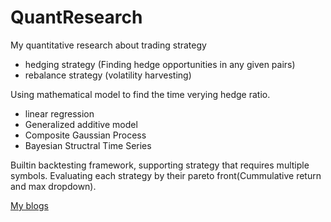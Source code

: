 # QuantResearch

My quantitative research about trading strategy
 - hedging strategy (Finding hedge opportunities in any given pairs)
 - rebalance strategy (volatility harvesting)
   
Using mathematical model to find the time verying hedge ratio.
  - linear regression
  - Generalized additive model
  - Composite Gaussian Process
  - Bayesian Structral Time Series

Builtin backtesting framework, supporting strategy that requires multiple symbols.
Evaluating each strategy by their pareto front(Cummulative return and max dropdown).

[My blogs](https://oldhuntor.github.io/)
